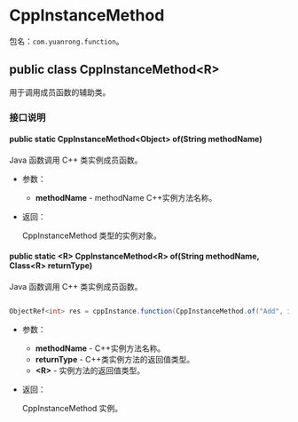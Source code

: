 # CppInstanceMethod

包名：`com.yuanrong.function`。

## public class CppInstanceMethod&lt;R\>

用于调用成员函数的辅助类。

### 接口说明

#### public static CppInstanceMethod\<Object\> of(String methodName)

Java 函数调用 C++ 类实例成员函数。

- 参数：

   - **methodName** - methodName C++实例方法名称。

- 返回：

    CppInstanceMethod 类型的实例对象。

#### public static &lt;R&gt; CppInstanceMethod&lt;R&gt; of(String methodName, Class&lt;R&gt; returnType)

Java 函数调用 C++ 类实例成员函数。

```java

ObjectRef<int> res = cppInstance.function(CppInstanceMethod.of("Add", int.class)).invoke(1);
```

- 参数：

   - **methodName** - C++实例方法名称。
   - **returnType** - C++类实例方法的返回值类型。
   - **&lt;R&gt;** - 实例方法的返回值类型。

- 返回：

    CppInstanceMethod 实例。
